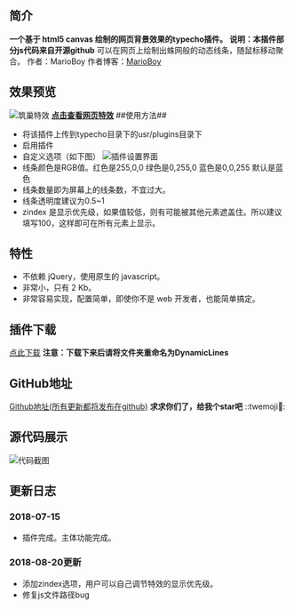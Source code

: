 ## 简介 ##
**一个基于 html5 canvas 绘制的网页背景效果的typecho插件。**
**说明：本插件部分js代码来自开源github**
可以在网页上绘制出蛛网般的动态线条，随鼠标移动聚合。
作者：MarioBoy
作者博客：[MarioBoy][1]
## 效果预览 ##
![筑巢特效][2]
[**点击查看网页特效**][3]
##使用方法##

 - 将该插件上传到typecho目录下的usr/plugins目录下
 - 启用插件
 - 自定义选项（如下图）
![插件设置界面][4]
 - 线条颜色是RGB值。红色是255,0,0 绿色是0,255,0 蓝色是0,0,255 默认是蓝色
 - 线条数量即为屏幕上的线条数，不宜过大。
 - 线条透明度建议为0.5~1
 - zindex 是显示优先级，如果值较低，则有可能被其他元素遮盖住。所以建议填写100，这样即可在所有元素上显示。
## 特性 ##
 - 不依赖 jQuery，使用原生的 javascript。
 - 非常小，只有 2 Kb。
 - 非常容易实现，配置简单，即使你不是 web 开发者，也能简单搞定。
## 插件下载 ##
[点此下载][5]
**注意：下载下来后请将文件夹重命名为DynamicLines**
## GitHub地址 ##
[Github地址(所有更新都将发布在github)][6]
**求求你们了，给我个star吧** ::twemoji:tongue:: 
## 源代码展示 ##
![代码截图][7]
## 更新日志 ##
### 2018-07-15 ###
- 插件完成。主体功能完成。
### 2018-08-20更新 ###
 - 添加zindex选项，用户可以自己调节特效的显示优先级。
 - 修复js文件路径bug


  [1]: http://www.changjiangblog.top
  [2]: http://ww1.sinaimg.cn/large/0079MVdAly1ft8lqah3tmg31gi0q34ne.gif
  [3]: http://www.changjiangblog.top/canvas-nest.html
  [4]: http://ww1.sinaimg.cn/large/0079MVdAly1ft8lvqp7lmj31hc0pg76l.jpg
  [5]: https://github.com/changjiangblog/DynamicLines-typecho-plugin/archive/master.zip
  [6]: https://github.com/changjiangblog/DynamicLines-typecho-plugin
  [7]: http://ww1.sinaimg.cn/large/0079MVdAly1ft8mgddx8wj313a0gj40l.jpg
  [8]: https://creativecommons.org/licenses/by-nc/4.0/
